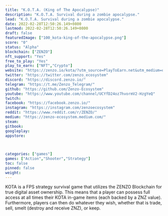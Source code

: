 ```yaml
---
title: "K.O.T.A. (King of The Apocalypse)"
description: "K.O.T.A. Survival during a zombie apocalypse."
lead: "K.O.T.A. Survival during a zombie apocalypse."
date: 2022-02-28T12:50:26.149+0800
lastmod: 2022-02-28T12:50:26.149+0800
draft: false
featuredImage: ["100_kota-king-of-the-apocalypse.png"]
score: "0"
status: "Alpha"
blockchain: ["ZENZO"]
nft_support: "Yes"
free_to_play: "Yes"
play_to_earn: ["NFT","Crypto"]
website: "https://zenzo.io/kota/?utm_source=PlayToEarn.net&utm_medium=organic&utm_campaign=gamepage"
twitter: "https://twitter.com/zenzo_ecosystem"
discord: "https://discord.zenzo.io/"
telegram: "https://t.me/Zenzo_Telegram/"
github: "https://github.com/Zenzo-Ecosystem"
youtube: "https://www.youtube.com/channel/UCYfD24oz7hvormV2-HzgYeQ"
twitch: 
facebook: "https://facebook.zenzo.io/"
instagram: "https://instagram.com/zenzoecosystem"
reddit: "https://www.reddit.com/r/ZENZO/"
medium: "https://zenzo-ecosystem.medium.com/"
steam: 
gitbook: 
googleplay: 
appstore: 

  
    
categories: ["games"]
games: ["Action","Shooter","Strategy"]
toc: false
pinned: false
weight: 
---
```

KOTA is a FPS strategy survival game that utilizes the ZENZO Blockchain for true digital asset ownership. This means that a player can possess full access at all times their KOTA in-game items (each backed by a ZNZ value). Furthermore, players can then do whatever they wish, whether that is trade, sell, smelt (destroy and receive ZNZ), or keep.